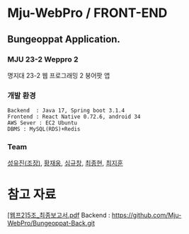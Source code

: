 # Mju-WebPro / FRONT-END
## Bungeoppat Application.
### MJU 23-2 Weppro 2
명지대 23-2 웹 프로그래밍 2 붕어팟 앱

### 개발 환경
```
Backend  : Java 17, Spring boot 3.1.4
Frontend : React Native 0.72.6, android 34
AWS Sever : EC2 Ubuntu
DBMS : MySQL(RDS)+Redis
```

### Team
[성유진(조장)](https://github.com/uuujini),
[황재웅](https://github.com/wodnd0131),
[심규창](https://github.com/gyuchangShim),
[최종현](https://github.com/JHyeonC),
[최지훈](https://github.com/choijihoooon)


# 참고 자료
[[웹프2]5조_최종보고서.pdf](https://github.com/Mju-WebPro/Bungeoppat-Back/files/13723348/2.5._.pdf)
Backend : https://github.com/Mju-WebPro/Bungeoppat-Back.git
